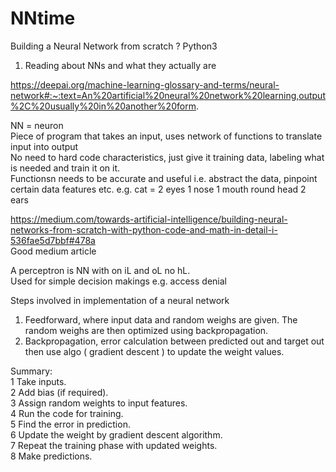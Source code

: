 # NNtime
Building a Neural Network from scratch ? Python3

1. Reading about NNs and what they actually are

https://deepai.org/machine-learning-glossary-and-terms/neural-network#:~:text=An%20artificial%20neural%20network%20learning,output%2C%20usually%20in%20another%20form.


NN = neuron  
Piece of program that takes an input, uses network of functions to translate input into output  
No need to hard code characteristics, just give it training data, labeling what is needed and train it on it.  
Functionsn needs to be accurate and useful i.e. abstract the data, pinpoint certain data features etc. e.g. cat = 2 eyes 1 nose 1 mouth round head 2 ears  


https://medium.com/towards-artificial-intelligence/building-neural-networks-from-scratch-with-python-code-and-math-in-detail-i-536fae5d7bbf#478a  
Good medium article  

A perceptron is NN with on iL and oL no hL.  
Used for simple decision makings e.g. access denial  

Steps involved in implementation of a neural network  
1. Feedforward, where input data and random weighs are given. The random weighs are then optimized using backpropagation.  
2. Backpropagation, error calculation between predicted out and target out then use algo ( gradient descent ) to update the weight values.  

Summary:  
1 Take inputs.    
2 Add bias (if required).    
3 Assign random weights to input features.    
4 Run the code for training.  
5 Find the error in prediction.  
6 Update the weight by gradient descent algorithm.  
7 Repeat the training phase with updated weights.  
8 Make predictions.  
